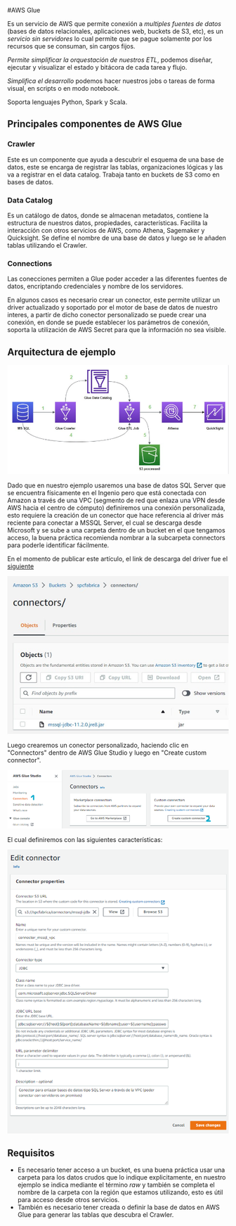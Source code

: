 #AWS Glue

Es un servicio de AWS que permite conexión a *multiples fuentes de datos* (bases de datos relacionales, aplicaciones web, buckets de S3, etc), es un *servicio sin servidores* lo cual permite que se pague solamente por los recursos que se consuman, sin cargos fijos.

*Permite simplificar la orquestación de nuestros ETL*, podemos diseñar, ejecutar y visualizar el estado y bitácora de cada tarea y flujo. 

*Simplifica el desarrollo* podemos hacer nuestros jobs o tareas de forma visual, en scripts o en modo notebook.

Soporta lenguajes Python, Spark y Scala.

## Principales componentes de AWS Glue

### Crawler
Este es un componente que ayuda a descubrir el esquema de una base de datos, este se encarga de registrar las tablas, organizaciones lógicas y las va a registrar en el data catalog. Trabaja tanto en buckets de S3 como en bases de datos.

### Data Catalog
Es un catálogo de datos, donde se almacenan metadatos, contiene la estructura de nuestros datos, propiedades, características. Facilita la interacción con otros servicios de AWS, como Athena, Sagemaker y Quicksight. Se define el nombre de una base de datos y luego se le añaden tablas utilizando el Crawler.

### Connections
Las conecciones permiten a Glue poder acceder a las diferentes fuentes de datos, encriptando credenciales y nombre de los servidores.

En algunos casos es necesario crear un conector, este permite utilizar un driver actualizado y soportado por el motor de base de datos de nuestro interes, a partir de dicho conector personalizado se puede crear una conexión, en donde se puede establecer los parámetros de conexión, soporta la utilización de AWS Secret para que la información no sea visible.

## Arquitectura de ejemplo

![Arquitectura de AWS Glue](https://github.com/macomeza/dataScience/blob/main/awsGlue/AWSGlueArquitectura.jpg)

Dado que en nuestro ejemplo usaremos una base de datos SQL Server que se encuentra físicamente en el Ingenio pero que está conectada con Amazon a través de una VPC (segmento de red que enlaza una VPN desde AWS hacia el centro de cómputo) definiremos una conexión personalizada, esto requiere la creación de un conector que hace referencia al driver más reciente para conectar a MSSQL Server, el cual se descarga desde Microsoft y se sube a una carpeta dentro de un bucket en el que tengamos acceso, la buena práctica recomienda nombrar a la subcarpeta connectors para poderle identificar fácilmente.

En el momento de publicar este artículo, el link de descarga del driver fue el [siguiente](https://go.microsoft.com/fwlink/?linkid=2202911)

![Jar de driver para conectar a un servidor MS SQL Server](https://github.com/macomeza/dataScience/blob/main/awsGlue/01-descargar-driver-MSSQL.jpg)

Luego crearemos un conector personalizado, haciendo clic en "Connectors" dentro de AWS Glue Studio y luego en "Create custom connector".

![Creando un conector personalizado](https://github.com/macomeza/dataScience/blob/main/awsGlue/02-crear-conector-personalizado.png)

El cual definiremos con las siguientes características:

![Características de nuestro conector](https://github.com/macomeza/dataScience/blob/main/awsGlue/03-conector_mssql_vpc.png)


## Requisitos

- Es necesario tener acceso a un bucket, es una buena práctica usar una carpeta para los datos crudos que lo indique explicitamente, en nuestro ejemplo se indica mediante el término *raw* y también se completa el nombre de la carpeta con la región que estamos utilizando, esto es útil para acceso desde otros servicios.
- También es necesario tener creada o definir la base de datos en AWS Glue para generar las tablas que descubra el Crawler.



